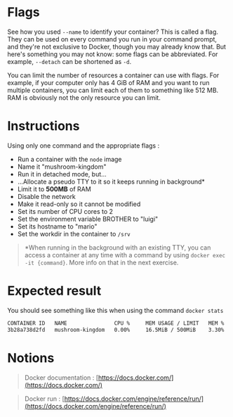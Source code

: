 # Flags

See how you used `--name` to identify your container? This is called a flag. They can be used on every command you run in your command prompt, and they're not exclusive to Docker, though you may already know that. But here's something you may not know: some flags can be abbreviated. For example, `--detach` can be shortened as `-d`.

You can limit the number of resources a container can use with flags. For example, if your computer only has 4 GiB of RAM and you want to run multiple containers, you can limit each of them to something like 512 MB. RAM is obviously not the only resource you can limit.

# Instructions

Using only one command and the appropriate flags :

- Run a container with the `node` image
- Name it "mushroom-kingdom"
- Run it in detached mode, but...
- ...Allocate a pseudo TTY to it so it keeps running in background\*
- Limit it to **500MB** of RAM
- Disable the network
- Make it read-only so it cannot be modified
- Set its number of CPU cores to 2
- Set the environment variable BROTHER to "luigi"
- Set its hostname to "mario"
- Set the workdir in the container to `/srv`

> \*When running in the background with an existing TTY, you can access a container at any time with a command by using `docker exec -it {command}`. More info on that in the next exercise.

# Expected result

You should see something like this when using the command `docker stats`

```bash
CONTAINER ID   NAME               CPU %     MEM USAGE / LIMIT   MEM %     NET I/O   BLOCK I/O     PIDS
3b28a738d2fd   mushroom-kingdom   0.00%     16.5MiB / 500MiB    3.30%     0B / 0B   10.4MB / 0B   11
```

# Notions

> Docker documentation : [https://docs.docker.com/](https://docs.docker.com/)

> Docker run : [https://docs.docker.com/engine/reference/run/](https://docs.docker.com/engine/reference/run/)
